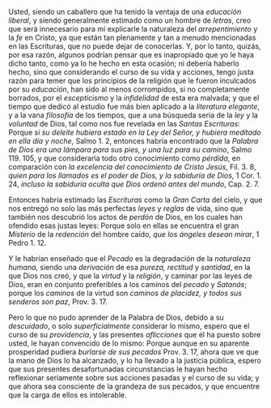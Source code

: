Usted, siendo un caballero que ha tenido la ventaja de una *educación liberal*, y siendo generalmente estimado como un hombre de *letras*, creo que será innecesario para mí explicarle la naturaleza del *arrepentimiento* y la *fe* en Cristo, ya que están tan plenamente y tan a menudo mencionadas en las Escrituras, que no puede dejar de conocerlas. Y, por lo tanto, quizás, por esa razón, algunos podrían pensar que es inapropiado que yo le haya dicho tanto, como ya lo he hecho en esta ocasión; ni debería haberlo hecho, sino que considerando el curso de su vida y acciones, tengo justa razón para temer que los principios de la religión que le fueron inculcados por su *educación*, han sido al menos corrompidos, si no completamente borrados, por el *escepticismo* y la *infidelidad* de esta era malvada; y que el tiempo que dedicó al estudio fue más bien aplicado a la *literatura elegante*, y a la vana *filosofía* de los tiempos, que a una búsqueda seria de la *ley* y la *voluntad* de Dios, tal como nos fue revelada en las *Santas Escrituras*: Porque *si su deleite hubiera estado en la Ley del Señor, y hubiera meditado en ella día y noche*, Salmo 1. 2, entonces habría encontrado que la *Palabra de Dios era una lámpara para sus pies, y una luz para su camino*, Salmo 119. 105, y que consideraría todo otro conocimiento como *pérdida*, en comparación con *la excelencia del conocimiento de Cristo Jesús*, Fil. 3. 8, *quien para los llamados es el poder de Dios, y la sabiduría de Dios*, 1 Cor. 1. 24, *incluso la sabiduría oculta que Dios ordenó antes del mundo*, Cap. 2. 7.

Entonces habría estimado las *Escrituras* como la *Gran Carta* del cielo, y que nos entregó no solo las más perfectas *leyes* y *reglas* de vida, sino que también nos descubrió los actos de *perdón* de Dios, en los cuales han ofendido esas justas leyes: Porque solo en ellas se encuentra el gran *Misterio* de la *redención* del hombre caído, *que los ángeles desean mirar*, 1 Pedro 1. 12.

Y le habrían enseñado que el *Pecado* es la degradación de la *naturaleza humana*, siendo una *derivación* de esa *pureza, rectitud* y *santidad*, en la que Dios nos creó, y que la *virtud* y la *religión*, y caminar por las leyes de Dios, eran en conjunto preferibles a los caminos del *pecado* y *Satanás*; porque los *caminos* de la virtud son *caminos de placidez, y todos sus senderos son paz*, Prov. 3. 17.

Pero lo que no pudo aprender de la Palabra de Dios, debido a su *descuidado*, o solo *superficialmente* considerar lo mismo, espero que el curso de su *providencia*, y las presentes *aflicciones* que él ha puesto sobre usted, le hayan convencido de lo mismo: Porque aunque en su aparente prosperidad pudiera *burlarse de sus pecados* Prov. 3. 17, ahora que ve que la mano de Dios lo ha alcanzado, y lo ha llevado a la justicia pública, espero que sus presentes desafortunadas circunstancias le hayan hecho reflexionar seriamente sobre sus acciones pasadas y el curso de su vida; y que ahora sea consciente de la grandeza de sus pecados, y que encuentre que la carga de ellos es intolerable.